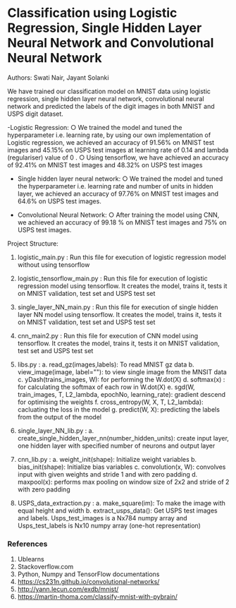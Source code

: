 # Classification using Logistic Regression, Single Hidden Layer Neural Network and Convolutional Neural Network

Authors: Swati Nair, Jayant Solanki

We have trained our classification model on MNIST data using logistic regression, single
hidden layer neural network, convolutional neural network and predicted the labels of
the digit images in both MNIST and USPS digit dataset.

-Logistic Regression:
○ We trained the model and tuned the hyperparameter i.e. learning rate, by
using our own implementation of Logistic regression, we achieved an
accuracy of 91.56% on MNIST test images and 45.15% on USPS test images
at learning rate of 0.14 and lambda (regulariser) value of 0 .
○ Using tensorflow, we have achieved an accuracy of 92.41% on MNIST test
images and 48.32% on USPS test images

- Single hidden layer neural network:
○ We trained the model and tuned the hyperparameter i.e. learning rate and
number of units in hidden layer, we achieved an accuracy of 97.76% on
MNIST test images and 64.6% on USPS test images.

- Convolutional Neural Network:
○ After training the model using CNN, we achieved an accuracy of 99.18 % on
MNIST test images and 75% on USPS test images.

Project Structure:
1. logistic_main.py : Run this file for execution of logistic regression model without using tensorflow

2. logistic_tensorflow_main.py : Run this file for execution of logistic regression model using tensorflow. It creates the model, trains it, tests it on MNIST validation, test set and USPS test set

3. single_layer_NN_main.py : Run this file for execution of single hidden layer NN model using tensorflow. It creates the model, trains it, tests it on MNIST validation, test set and USPS test set

4. cnn_main2.py : Run this file for execution of CNN model using tensorflow. It creates the model, trains it, tests it on MNIST validation, test set and USPS test set

5. libs.py :
a. read_gz(images,labels): To read MNIST gz data
b. view_image(image, label=""): to view single image from the MNSIT data
c. yDash(trains_images, W): for performing the W.dot(X)
d. softmax(x) : for calculating the softmax of each row in W.dot(X)
e. sgd(W, train_images, T, L2_lambda, epochNo, learning_rate): gradient descend for optimising the weights
f. cross_entropy(W, X, T, L2_lambda): cacluating the loss in the model
g. predict(W, X): predicting the labels from the output of the model

6. single_layer_NN_lib.py :
a. create_single_hidden_layer_nn(number_hidden_units): create input layer, one hidden layer with specified number of neurons and output layer
7. cnn_lib.py :
a. weight_init(shape): Initialize weight variables
b. bias_init(shape): Initialize bias variables
c. convolution(x, W): convolves input with given weights and stride 1 and with zero padding
d. maxpool(x): performs max pooling on window size of 2x2 and stride of 2 with zero padding

8. USPS_data_extraction.py :
a. make_square(im): To make the image with equal height and width
b. extract_usps_data(): Get USPS test images and labels. Usps_test_images is a Nx784 numpy array and Usps_test_labels is Nx10 numpy array (one-hot representation)

### References
1. Ublearns
2. Stackoverflow.com
3. Python, Numpy and TensorFlow documentations
4. https://cs231n.github.io/convolutional-networks/
5. http://yann.lecun.com/exdb/mnist/
6. https://martin-thoma.com/classify-mnist-with-pybrain/
